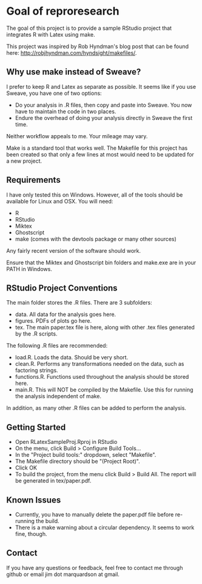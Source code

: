 Goal of reproresearch
================================
The goal of this project is to provide a sample RStudio project that integrates R with Latex using make.

This project was inspired by Rob Hyndman's blog post that can be found here: http://robjhyndman.com/hyndsight/makefiles/.

Why use make instead of Sweave?
-------------------------------
I prefer to keep R and Latex as separate as possible. It seems like if you use Sweave, you have one of two options:

* Do your analysis in .R files, then copy and paste into Sweave. You now have to maintain the code in two places.
* Endure the overhead of doing your analysis directly in Sweave the first time.

Neither workflow appeals to me. Your mileage may vary.

Make is a standard tool that works well. The Makefile for this project has been created so that only a few lines at most would need to be updated for a new project.

Requirements
------------
I have only tested this on Windows. However, all of the tools should be available for Linux and OSX. You will need:

* R
* RStudio
* Miktex
* Ghostscript
* make (comes with the devtools package or many other sources)

Any fairly recent version of the software should work.

Ensure that the Miktex and Ghostscript bin folders and make.exe are in your PATH in Windows.

RStudio Project Conventions
---------------------------
The main folder stores the .R files. There are 3 subfolders:

* data. All data for the analysis goes here.
* figures. PDFs of plots go here.
* tex. The main paper.tex file is here, along with other .tex files generated by the .R scripts.

The following .R files are recommended:

* load.R. Loads the data. Should be very short.
* clean.R. Performs any transformations needed on the data, such as factoring strings.
* functions.R. Functions used throughout the analysis should be stored here.
* main.R. This will NOT be compiled by the Makefile. Use this for running the analysis independent of make.

In addition, as many other .R files can be added to perform the analysis.

Getting Started
---------------

* Open RLatexSampleProj.Rproj in RStudio
* On the menu, click Build > Configure Build Tools...
* In the "Project build tools:" dropdown, select "Makefile".
* The Makefile directory should be "(Project Root)".
* Click OK
* To build the project, from the menu click Build > Build All. The report will be generated in tex/paper.pdf.

Known Issues
------------

* Currently, you have to manually delete the paper.pdf file before re-running the build.
* There is a make warning about a circular dependency. It seems to work fine, though.

Contact
-------
If you have any questions or feedback, feel free to contact me through github or email jim dot marquardson at gmail.

